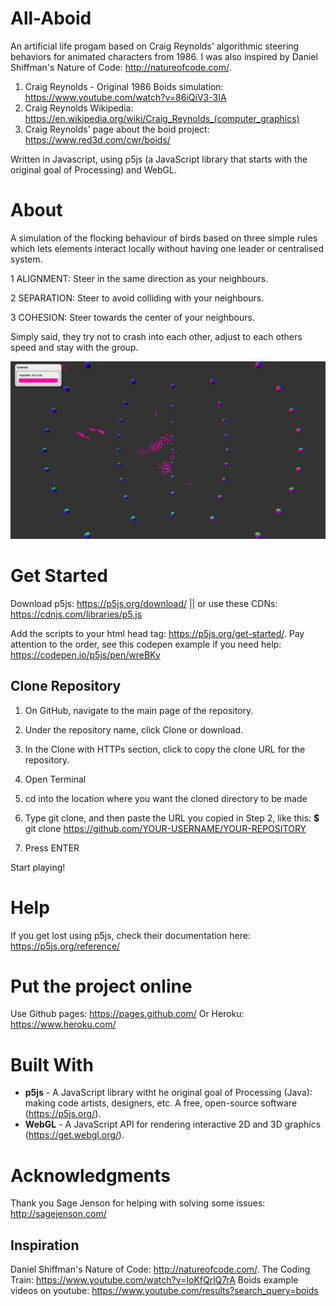 # All-Aboid

An artificial life progam based on Craig Reynolds' algorithmic steering behaviors for animated characters from 1986. I was also inspired by Daniel Shiffman's Nature of Code: http://natureofcode.com/.

1. Craig Reynolds - Original 1986 Boids simulation: https://www.youtube.com/watch?v=86iQiV3-3IA
2. Craig Reynolds Wikipedia: https://en.wikipedia.org/wiki/Craig_Reynolds_(computer_graphics)
3. Craig Reynolds' page about the boid project: https://www.red3d.com/cwr/boids/

Written in Javascript, using p5js (a JavaScript library that starts with the original goal of Processing) and WebGL.


# About

A simulation of the flocking behaviour of birds based on three simple rules which lets elements interact locally without having one leader or centralised system.

1 ALIGNMENT: Steer in the same direction as your neighbours.

2 SEPARATION: Steer to avoid colliding with your neighbours.

3 COHESION: Steer towards the center of your neighbours.

Simply said, they try not to crash into each other, adjust to each others speed and stay with the group.

![alt text](https://github.com/mirre777/all-aboid/blob/master/boids_main.png)


# Get Started

Download p5js: https://p5js.org/download/ || or use these CDNs: https://cdnjs.com/libraries/p5.js

Add the scripts to your html head tag: https://p5js.org/get-started/. Pay attention to the order, see this codepen example if you need help: https://codepen.io/p5js/pen/wreBKy

## Clone Repository

1. On GitHub, navigate to the main page of the repository.

2. Under the repository name, click Clone or download.

3. In the Clone with HTTPs section, click  to copy the clone URL for the repository.

4. Open Terminal

5. cd into the location where you want the cloned directory to be made

6. Type git clone, and then paste the URL you copied in Step 2, like this:
**$** git clone https://github.com/YOUR-USERNAME/YOUR-REPOSITORY

7. Press ENTER

Start playing!


# Help

If you get lost using p5js, check their documentation here: https://p5js.org/reference/


# Put the project online

Use Github pages: https://pages.github.com/
Or Heroku: https://www.heroku.com/


# Built With

* **p5js** - A JavaScript library witht he original goal of Processing (Java): making code artists, designers, etc. A free, open-source software (https://p5js.org/). 
* **WebGL** - A JavaScript API for rendering interactive 2D and 3D graphics (https://get.webgl.org/).


# Acknowledgments

Thank you Sage Jenson for helping with solving some issues: http://sagejenson.com/


## Inspiration 

Daniel Shiffman's Nature of Code: http://natureofcode.com/.
The Coding Train: https://www.youtube.com/watch?v=IoKfQrlQ7rA
Boids example videos on youtube: https://www.youtube.com/results?search_query=boids
